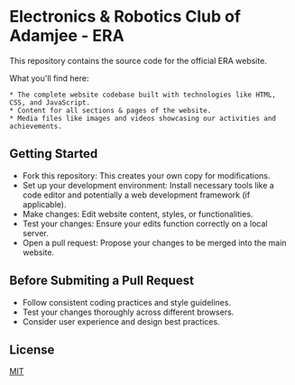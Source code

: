 
# Electronics & Robotics Club of Adamjee - ERA

This repository contains the source code for the official ERA website.

What you'll find here:
```
* The complete website codebase built with technologies like HTML, CSS, and JavaScript.
* Content for all sections & pages of the website.
* Media files like images and videos showcasing our activities and achievements.
```


## Getting Started

* Fork this repository: This creates your own copy for modifications.
* Set up your development environment: Install necessary tools like a code editor and potentially a web development framework (if applicable).
* Make changes: Edit website content, styles, or functionalities.
* Test your changes: Ensure your edits function correctly on a local server.
* Open a pull request: Propose your changes to be merged into the main website.
## Before Submiting a Pull Request

* Follow consistent coding practices and style guidelines.
* Test your changes thoroughly across different browsers.
* Consider user experience and design best practices.
## License

[MIT](https://choosealicense.com/licenses/mit/)

